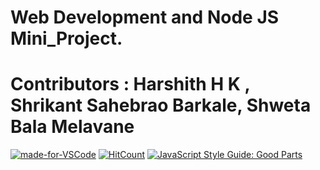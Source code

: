 # Web Development and Node JS Mini_Project. 
# Contributors : Harshith H K , Shrikant Sahebrao Barkale, Shweta Bala Melavane


[![made-for-VSCode](https://img.shields.io/badge/Made%20for-VSCode-1f425f.svg)](https://code.visualstudio.com/)
[![HitCount](http://hits.dwyl.com/{99002442}/{Web_Dev_NodeJS_MP}.svg)](http://hits.dwyl.com/{99002442}/{Web_Dev_NodeJS_MP})
[![JavaScript Style Guide: Good Parts](https://img.shields.io/badge/code%20style-goodparts-brightgreen.svg?style=flat)](https://github.com/dwyl/goodparts "JavaScript The Good Parts")



